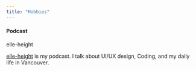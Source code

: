 ```yaml
---
title: "Hobbies"
---
```


#### Podcast

<p class="resume-position">elle-height</p>

<a href="http://elle-height.ellekasai.com/" target="_blank">elle-height</a> is my podcast. I talk about UI/UX design, Coding, and my daily life in Vancouver.
